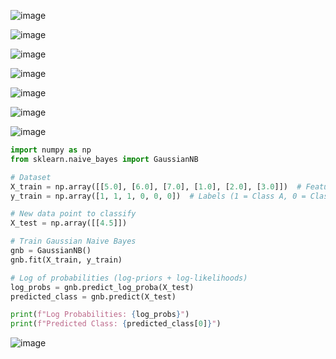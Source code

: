 ![image](https://github.com/user-attachments/assets/82e98526-87a8-4800-ace6-d34135026148)

![image](https://github.com/user-attachments/assets/35363e16-f1d2-4af5-8baf-ba7df8c94524)

![image](https://github.com/user-attachments/assets/8a057016-7070-45bf-8b12-4891551a9ecf)

![image](https://github.com/user-attachments/assets/061ddf9e-b6b3-4429-b775-8b9542ad104c)

![image](https://github.com/user-attachments/assets/0678b206-a42c-40fd-8e31-a0ac154099cc)

![image](https://github.com/user-attachments/assets/1bc85117-6586-4204-9abb-bd41fd3070bf)

![image](https://github.com/user-attachments/assets/b5444d75-b36e-4fdb-bc4b-9f8e8ae6fb83)

```python
import numpy as np
from sklearn.naive_bayes import GaussianNB

# Dataset
X_train = np.array([[5.0], [6.0], [7.0], [1.0], [2.0], [3.0]])  # Features
y_train = np.array([1, 1, 1, 0, 0, 0])  # Labels (1 = Class A, 0 = Class B)

# New data point to classify
X_test = np.array([[4.5]])

# Train Gaussian Naive Bayes
gnb = GaussianNB()
gnb.fit(X_train, y_train)

# Log of probabilities (log-priors + log-likelihoods)
log_probs = gnb.predict_log_proba(X_test)
predicted_class = gnb.predict(X_test)

print(f"Log Probabilities: {log_probs}")
print(f"Predicted Class: {predicted_class[0]}")
```

![image](https://github.com/user-attachments/assets/ba2d5a06-ba68-4918-a030-1302694aaa27)

